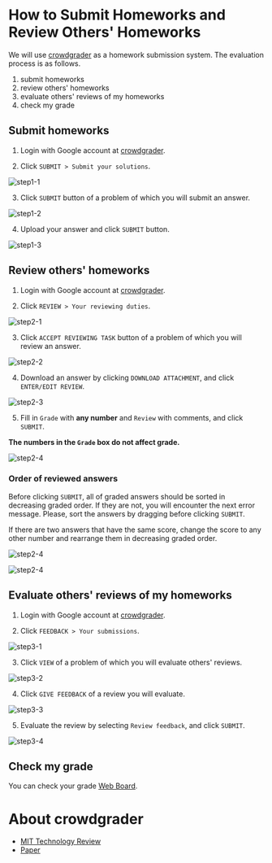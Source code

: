 # How to Submit Homeworks and Review Others' Homeworks

We will use [crowdgrader][] as a homework submission system.  The
evaluation process is as follows.

1. submit homeworks
2. review others' homeworks
3. evaluate others' reviews of my homeworks
4. check my grade

## Submit homeworks

1. Login with Google account at [crowdgrader][].

2. Click `SUBMIT > Submit your solutions`.

  ![step1-1](step1-1.png)

3. Click `SUBMIT` button of a problem of which you will submit an
answer.

  ![step1-2](step1-2.png)

4. Upload your answer and click `SUBMIT` button.

  ![step1-3](step1-3.png)

## Review others' homeworks

1. Login with Google account at [crowdgrader][].

2. Click `REVIEW > Your reviewing duties`.

  ![step2-1](step2-1.png)

3. Click `ACCEPT REVIEWING TASK` button of a problem of which you will
review an answer.

  ![step2-2](step2-2.png)

4. Download an answer by clicking `DOWNLOAD ATTACHMENT`, and click
`ENTER/EDIT REVIEW`.

  ![step2-3](step2-3.png)

5. Fill in `Grade` with **any number** and `Review` with comments, and
click `SUBMIT`.

  **The numbers in the `Grade` box do not affect grade.**

  ![step2-4](step2-4.png)

  ### Order of reviewed answers
  
  Before clicking `SUBMIT`, all of graded answers should be sorted in
  decreasing graded order.  If they are not, you will encounter the
  next error message.  Please, sort the answers by dragging before
  clicking `SUBMIT`.
  
  If there are two answers that have the same score, change the score
  to any other number and rearrange them in decreasing graded order.

  ![step2-4](step2-4error.png)
  
  ![step2-4](step2-4drag.png)

## Evaluate others' reviews of my homeworks

1. Login with Google account at [crowdgrader][].

2. Click `FEEDBACK > Your submissions`.

  ![step3-1](step3-1.png)

3. Click `VIEW` of a problem of which you will evaluate others'
reviews.

  ![step3-2](step3-2.png)

4. Click `GIVE FEEDBACK` of a review you will evaluate.

  ![step3-3](step3-3.png)

5. Evaluate the review by selecting `Review feedback`, and click
`SUBMIT`.

  ![step3-4](step3-4.png)

## Check my grade

You can check your grade
[Web Board](https://ropas.snu.ac.kr/phpbb/viewforum.php?f=30).

# About crowdgrader

* [MIT Technology Review](http://www.technologyreview.com/view/519001/first-trial-of-crowdsourced-grading-for-computer-science-homework/?utm_campaign=socialsync&utm_medium=social-post&utm_source=facebook)
* [Paper](http://arxiv.org/abs/1308.5273)

[crowdgrader]: http://www.crowdgrader.org/
